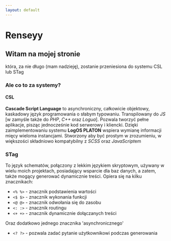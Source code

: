 ```yaml
---
layout: default
---
```


# Renseyy

## Witam na mojej stronie
która, za nie długo (mam nadzieję), zostanie przeniesiona do systemu CSL lub STag
### Ale co to za systemy?
#### CSL
**Cascade Script Language** to asynchroniczny, całkowicie objektowy, kaskadowy język programowania o słabym typowaniu. Transpilowany do *JS* [w zamyśle także do *PHP*, *C++* oraz *Logua*]. Pozwala tworzyć pełne aplikacje, pisząc jednocześnie kod serwerowy i kliencki. Dzięki zaimplementowaniu systemu **LogOS PLATON** wspiera wymianę informacji mięcy wieloma instancjami. Stworzony aby być prostym w zrozumieniu, w większości składniowo kompatybilny z *SCSS* oraz *JavaScript*em

### STag
To język schematów, połączony z lekkim językiem skryptowym, używany w wielu moich projektach, posiadający wsparcie dla baz danych, a zatem, także mogący generować dynamicznie treści. Opiera się na kilku znacznikach:
- `<% %>` - znacznik podstawienia wartości
- `<$ $>` - znacznik wykonania funkcji
- `<@ @>` - znacznik odwołania się do zasobu
- `<: :>` - znacznik routingu
- `<+ +>` - znacznik dynamicznie dołączanych treści

Oraz dodatkowo jednego znacznika 'asynchronicznego'
- `<? ?>` - pozwala zadać pytanie użytkownikowi podczas generowania